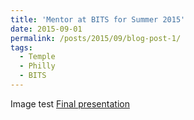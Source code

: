 ```yaml
---
title: 'Mentor at BITS for Summer 2015'
date: 2015-09-01
permalink: /posts/2015/09/blog-post-1/
tags:
  - Temple
  - Philly
  - BITS
---
```


Image test [Final presentation](images/foo-bar-identity.jpg)
